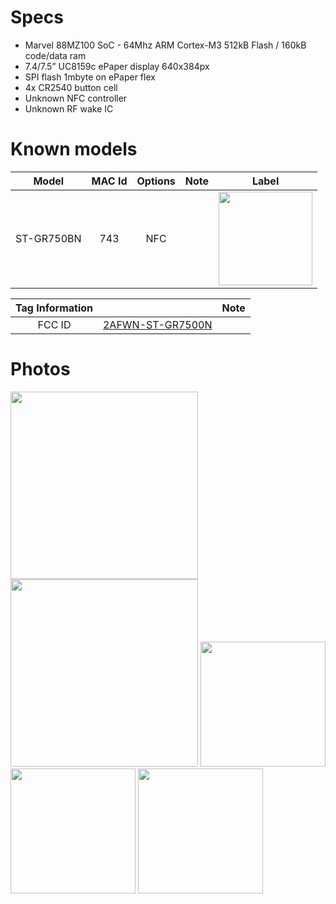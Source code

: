 # Specs #
* Marvel 88MZ100 SoC - 64Mhz ARM Cortex-M3 512kB Flash / 160kB code/data ram
* 7.4/7.5” UC8159c ePaper display 640x384px
* SPI flash 1mbyte on ePaper flex
* 4x CR2540 button cell
* Unknown NFC controller
* Unknown RF wake IC

# Known models # 
Model | MAC Id | Options | Note | Label
:-------------------------:|:------:|:-----------------------:|:-------------------------:|:---------------------:
ST-GR750BN | 743 | NFC |  | <img width="150" src="https://github.com/jjwbruijn/OpenEPaperLink/assets/2544995/71abdf20-1f4d-45fc-878b-c3819d69af03">

 Tag Information                     |       | Note
:-------------------------:|:-------------------------:|:-------------------------:
FCC ID | [2AFWN-ST-GR7500N](https://fccid.io/2AFWN-ST-GR7500N)

# Photos #
<img width="300" src="https://github.com/jjwbruijn/OpenEPaperLink/assets/2544995/eea1aec3-4b3e-4086-85bc-ea57f2f03b9f6">
<img width="300" src="https://github.com/jjwbruijn/OpenEPaperLink/assets/2544995/59098cea-ded4-415f-83e7-3a45f83e49a1">
<img width="200" src="https://github.com/jjwbruijn/OpenEPaperLink/assets/2544995/648b75e1-7711-4033-b5d4-b8f5342731a8">
<br/>
<img width="200" src="https://github.com/jjwbruijn/OpenEPaperLink/assets/2544995/fbd360dd-376e-4b49-8a96-13c6e4f44ba5">
<img width="200" src="https://github.com/jjwbruijn/OpenEPaperLink/assets/2544995/959b1767-82ea-4a17-9239-d86a3d0fc98c">
<br/>